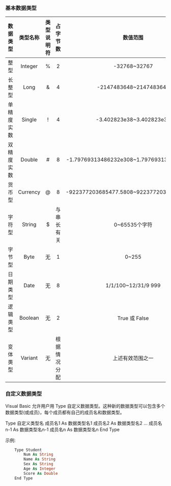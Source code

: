 
### 基本数据类型

|  数据类型  | 类型名称 | 类型说明符 | 占字节数 | 数值范围 |
|:----------:|:--------:|:----------:|:--------:|:--------:|
| 整型       | Integer  | %          | 2        | -32768~32767 |
| 长整型     | Long     | &          | 4        | -2147483648~2147483647 |
| 单精度实数 | Single   | !          | 4        | -3.402823e38~3.402823e38 |
| 双精度实数 | Double   | #          | 8        | -1.79769313486232e308~1.79769313486232e308 |
| 货币型     | Currency | @          | 8        | -922377203685477.5808~922377203685477.5807 |
| 字符型     | String   | $          |与串长有关| 0~65535个字符 |
| 字节型     | Byte     | 无         | 1        | 0~255 |
| 日期类型   | Date     | 无         | 8        | 1/1/100~12/31/9 999 |
| 逻辑类型   | Boolean  | 无         | 2        | True 或 False |
| 变体类型   | Variant  | 无         | 根据情况分配 | 上述有效范围之一 |


### 自定义数据类型

Visual Basic 允许用户用 Type 自定义数据类型。这种新的数据类型可以包含多个数据类型(或成员)，每个成员都有自己的成员名和数据类型。

Type 自定义类型名
    成员名1 As 数据类型名1
    成员名2 As 数据类型名2
    ...
    成员名n-1 As 数据类型名n-1
    成员名n As 数据类型名n
End Type

示例:
```vb
    Type Student
        Num As String
        Name As String
        Sex As String
        Age As Integer
        Score As Double
    End Type
```
